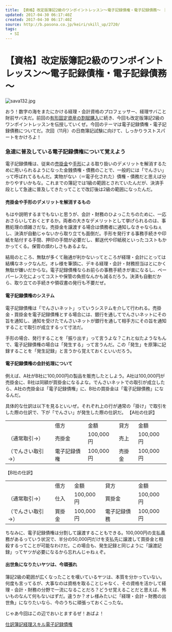```yaml
---
title: 【資格】改定版簿記2級のワンポイントレッスン～電子記録債権・電子記録債務～ ｜ 会計業務の役立つ小ネタ｜経理キャラナビ！
updated: 2017-04-30 06:17:40Z
created: 2017-04-30 06:17:40Z
source: http://b.pasona.co.jp/keiri/skill_up/2720/
tags:
  - SI
---
```


# 【資格】改定版簿記2級のワンポイントレッスン～電子記録債権・電子記録債務～

![sava132.jpg](../_resources/sava132.jpg)

おう！数字の海をまたにかける経理・会計資格のプロフェッサー、経理サバこと財前サバ夫だ。前回の[有形固定資産の割賦購入](http://b.pasona.co.jp/keiri/skill_up/2646/)に続き、今回も改定版簿記2級のワンポイントレッスンを伝授していくぜ。今回のテーマは電子記録債権・電子記録債務についてだ。次回（11月）の日商簿記試験に向けて、しっかりラストスパートをかけろよ！

### 急速に普及している電子記録債権について覚えよう

電子記録債権は、従来の[売掛金](http://b.pasona.co.jp/keiri/word/243/)や[手形](http://b.pasona.co.jp/keiri/skill_up/2366/)による取り扱いのデメリットを解消するために用いられるようになった金銭債権・債務のことで、一般的には「でんさい」って呼ばれてるもんだ。実物がない（＝電子化された）債権・債務だと思えば分かりやすいかもな。これまでの簿記では1級の範囲とされていたんだが、決済手段として急速に普及してきたってことで改訂後は2級の範囲になったんだ。

#### 売掛金や手形のデメリットを解消するもの

もはや説明するまでもないと思うが、会計・財務のひよっこたちのために、一応おさらいしておくとするか。両者の大きなデメリットとして挙げられるのは、事務処理の煩雑さだな。売掛金を譲渡する場合は債務者に通知しなきゃならねぇし、決済が自動じゃないから取り立ても面倒だ。手形を発行する事務手続きや印紙を貼付する手間、押印の手間が必要だし、郵送代や印紙税といったコストもかかってくる。保管の煩わしさもあるよな。

結局のところ、無駄が多くて融通が利かないってところが経理・会計にとっては結構なネックなんだ。オレ様を筆頭に、デキる経理・会計・財務担当はとにかく無駄が嫌いだからな。電子記録債権ならお前らの事務手続きが楽になるし、ペーパーレス化によってコストや保管の負担なんかも減るだろう。決済も自動だから、取り立ての手続きや領収書の発行も不要だぜ。

#### 電子記録債権のシステム

電子記録債権は「でんさいネット」っていうシステムを介して行われる。売掛金・買掛金を電子記録債権とする場合には、銀行を通してでんさいネットにその旨を通知し、通知を受けたでんさいネットが銀行を通して相手方にその旨を通知することで取引が成立するって寸法だ。

手形の場合、発行することを「振り出す」って言うよな？これと似たようなもんで、電子記録債権の場合は「発生する」って言うんだ。この「発生」を原簿に記録することを「発生記録」と言うから覚えておくといいだろう。

#### 電子記録債権の会計処理について

例えば、A社がB社に100,000円の製品を販売したとしよう。A社は100,000円が売掛金に、B社は同額が買掛金になるよな。でんさいネットでの取引が成立したら、A社の売掛金は「電子記録債権」に、B社の買掛金は「電子記録債務」になるんだ。

具体的な仕訳は以下を見るといいぜ。それぞれ上の行が通常の「掛け」で取引をした際の仕訳で、下が「でんさい」が発生した際の仕訳だ。
【A社の仕訳】

|     |     |     |     |     |
| --- | --- | --- | --- | --- |
|     | 借方  | 金額  | 貸方  | 金額  |
| （通常取引→） | 売掛金 | 100,000円 | 売上  | 100,000円 |
| （でんさい取引→） | 電子記録債権 | 100,000円 | 売掛金 | 100,000円 |

【B社の仕訳】

|     |     |     |     |     |
| --- | --- | --- | --- | --- |
|     | 借方  | 金額  | 貸方  | 金額  |
| （通常取引→） | 仕入  | 100,000円 | 買掛金 | 100,000円 |
| （でんさい取引→） | 買掛金 | 100,000円 | 電子記録債務 | 100,000円 |

ちなみに、電子記録債権は分割して譲渡することもできる。100,000円の支払義務があるっていう状況で、半分の50,000円だけを支払先に譲渡して買掛金と相殺するってことが可能なわけだ。この場合も、発生記録と同じように「譲渡記録」ってヤツが必要になるから忘れんじゃねぇぞ。

#### 出世魚になりたいヤツは、今頑張れ

簿記2級の範囲が広くなったことを嘆いているヤツは、本質を分かっていない。何度も言ってるが、大事なのは資格を取ることじゃなく、その資格を活かして経理・会計・財務の分野で一流になることだろ？どうせ覚えることだと思えば、怖いものなんて何もないはずだ。違うか？オレ様みたいに「経理・会計・財務の出世魚」になりたいなら、今のうちに頑張っておくこったな。

じゃあ今回はこの辺でおいとまするぜ！あばよ！

 [仕訳](http://b.pasona.co.jp/keiri/tag/%e4%bb%95%e8%a8%b3/)[簿記](http://b.pasona.co.jp/keiri/tag/bookkeeping/)[経理スキル](http://b.pasona.co.jp/keiri/tag/accounting_skills/)[電子記録債権](http://b.pasona.co.jp/keiri/tag/%e9%9b%bb%e5%ad%90%e8%a8%98%e9%8c%b2%e5%82%b5%e6%a8%a9/)